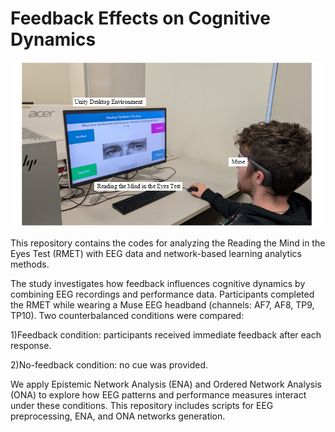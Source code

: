 # Feedback Effects on Cognitive Dynamics
![Teaser](Study_Design.png)


This repository contains the codes for analyzing the Reading the Mind in the Eyes Test (RMET) with EEG data and network-based learning analytics methods.

The study investigates how feedback influences cognitive dynamics by combining EEG recordings and performance data. Participants completed the RMET while wearing a Muse EEG headband (channels: AF7, AF8, TP9, TP10). Two counterbalanced conditions were compared:

1)Feedback condition: participants received immediate feedback after each response.

2)No-feedback condition: no cue was provided.

We apply Epistemic Network Analysis (ENA) and Ordered Network Analysis (ONA) to explore how EEG patterns and performance measures interact under these conditions.
This repository includes scripts for EEG preprocessing, ENA, and ONA networks generation.
